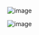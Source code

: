 ![image](https://user-images.githubusercontent.com/57552973/214647062-835fb903-c7ec-4f27-bcea-5579304a8f2f.png)




![image](https://user-images.githubusercontent.com/57552973/214647092-d700c1a5-1f2e-47ad-96c6-135945cfbca3.png)
